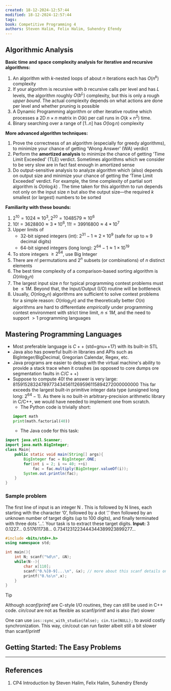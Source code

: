 ```yaml
---
created: 18-12-2024-12:57:44
modified: 18-12-2024-12:57:44
tags: 
book: Competitive Programming 4
authors: Steven Halim, Felix Halim, Suhendry Efendy
---
```

## Algorithmic Analysis

**Basic time and space complexity analysis for iterative and recursive algorithms:** 
1. An algorithm with $k$-nested loops of about $n$ iterations each has $O(n^k)$ complexity
2. If your algorithm is recursive with $b$ recursive calls per level and has $L$ levels, the algorithm roughly $O(b^L)$ complexity, but this is only a rough *upper bound*. The actual complexity depends on what actions are done per level and whether pruning is possible
3. A Dynamic Programming algorithm or other iterative routine which processes a 2D $n \times n$ matrix in $O(k)$ per call runs in $O(k \times n^2)$ time.
4. Binary searching over a range of $[1..n]$ has $O(\log{n})$ complexity

**More advanced algorithm techniques:**
1. Prove the correctness of an algorithm (especially for greedy algorithms), to minimize your chance of getting 'Wrong Answer' (WA) verdict
2. Perform the **amortized analysis** to minimize the chance of getting 'Time Limit Exceeded' (TLE) verdict. Sometimes algorithms which we consider to be very slow are in fact fast enough in amortized sense
3. Do output-sensitive analysis to analyze algorithm which (also) depends on output size and minimize your chance of getting the ‘Time Limit Exceeded’ verdict. For example, the time complexity of partial sort algorithm is $O(n \log{k})$ . The time taken for this algorithm to run depends not only on the input size $n$ but also the output size—the required $k$ smallest (or largest) numbers to be sorted 

**Familiarity with these bounds:**
1. $2^{10} = 1024 \approx 10^3, 2^{20} = 1048579 \approx 10^6$
2. $10! = 3628800 \approx 3*10^6, 11! = 39916800 \approx 4*10^7$
3. Upper limits of
	- 32-bit signed integers (int): $2^{31}-1 \approx 2 \times 10^9$ (safe for up to $\approx$ 9 decimal digits) 
	- 64-bit signed integers (long long): $2^{64}-1 \approx1 \times 10^{19}$
4. To store integers $\ge 2^{64}$, use Big Integer
5. There are $n!$ permutations and $2^n$ subsets (or combinations) of $n$ distinct elements
6. The best time complexity of a comparison-based sorting algorithm is $\Omega (n \log_2 {n})$
7. The largest input size $n$ for typical programming contest problems must be $\le 1 M$. Beyond that, the Input/Output (I/O) routine will be bottleneck
8. Usually, $O(n \log_2{n})$ algorithms are sufficient to solve contest problems for a simple reason: $O(n \log_2{n})$ and the theoretically better $O(n)$ algorithms are hard to differentiate *empirically* under programming contest environment with strict time limit, $n \le 1M$, and the need to support $\gt 1$ programming languages

## Mastering Programming Languages

- Most preferable language is $C++$ (std=gnu++17) with its built-in STL
- Java also has powerful built-in libraries and APIs such as BigInteger/BigDecimal, Gregorian Calendar, Regex, etc.
- Java programs are easier to debug with the virtual machine's ability to provide a stack trace when it crashes (as opposed to core dumps ore segmentation faults in $C/C++$)
- Suppose to compute $40!$ the answer is very large: $815 915 283 247 897 734 345 611 269 596 115 894 272 000 000 000$ This far exceeds the largest built-in primitive integer data type (unsigned long long: $2^{64}-1$). As there is no built-in arbitrary-precision arithmetic library in C/C++, we would have needed to implement one from scratch.
	- The Python code is trivially short:
	```python
	import math
	print(math.factorial(40))
	```
	- The Java code for this task:
```java
import java.util.Scanner;
import java.math.BigInteger;
class Main{
	public static void main(String[] args){
		BigInteger fac = BigInteger.ONE;
		for(int i = 2; i <= 40; ++i)
			fac = fac.multiply(BigInteger.valueOf(i));
		System.out.println(fac);
	}
}
```


### Sample problem

The first line of input is an integer N . This is followed by N lines, each starting with the character ‘0’, followed by a dot ‘.’ then followed by an unknown number of target digits (up to 100 digits), and finally terminated with three dots ‘...’. Your task is to extract these target digits.
**Input:**
3
0.1227...
0.517611738...
0.7341231223444344389923899277...

```cpp
#include <bits/std++.h>
using namespace std;

int main(){
	int N; scanf("%d\n", &N);
	while(N--){
		char x[110];
		scanf("0.%[0-9]...\n", &x); // more about this scanf details on https://en.cppreference.com/w/
		printf("0.%s\n",x);
	}
}
```

> [!tip]
> Although *scanf/printf* are C-style I/O routines, they can still be used in C++ code. *cin/cout* are not as flexible as scanf/printf and is also (far) slower
>
> One can use `ios::sync_with_studio(false); cin.tie(NULL);` to avoid costly synchronization. This way, cin/cout can run faster albeit still a bit slower than scanf/printf

## Getting Started: The Easy Problems


---
## References

1. CP4 Introduction by Steven Halim, Felix Halim, Suhendry Efendy